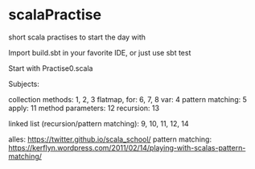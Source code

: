 # scalaPractise
short scala practises to start the day with

Import build.sbt in your favorite IDE, or just use sbt test

Start with Practise0.scala



Subjects:

collection methods: 1, 2, 3
flatmap, for: 6, 7, 8
var: 4
pattern matching: 5
apply: 11
method parameters: 12
recursion: 13

linked list (recursion/pattern matching): 9, 10, 11, 12, 14





alles: https://twitter.github.io/scala_school/
pattern matching: https://kerflyn.wordpress.com/2011/02/14/playing-with-scalas-pattern-matching/

